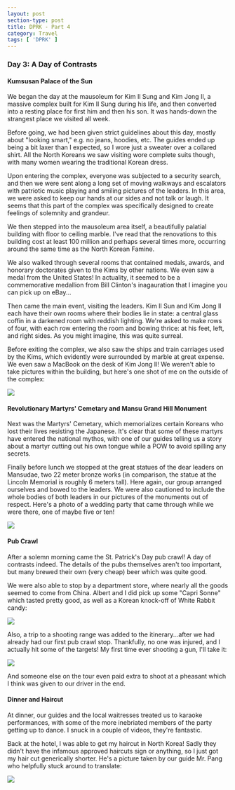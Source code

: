 ```yaml
---
layout: post
section-type: post
title: DPRK - Part 4
category: Travel
tags: [ 'DPRK' ]
---
```


### Day 3: A Day of Contrasts

#### Kumsusan Palace of the Sun

We began the day at the mausoleum for Kim Il Sung and Kim Jong Il, a massive
complex built for Kim Il Sung during his life, and then converted into a resting
place for first him and then his son. It was hands-down the strangest place
we visited all week.

Before going, we had been given strict guidelines about this day, mostly about
"looking smart," e.g. no jeans, hoodies, etc. The guides ended up being a bit laxer
than I expected, so I wore just a sweater over a collared shirt. All the North
Koreans we saw visiting wore complete suits though, with many women wearing the
traditional Korean dress. 

Upon entering the complex, everyone was subjected to a security search, and then
we were sent along a long set of moving walkways and escalators with patriotic
music playing and smiling pictures of the leaders. In this area, we were asked
to keep our hands at our sides and not talk or laugh. It seems that this part
of the complex was specifically designed to create feelings of solemnity and
grandeur.

We then stepped into the mausoleum area itself, a beautifully palatial building
with floor to ceiling marble. I've read that the renovations to this building
cost at least 100 million and perhaps several times more, occurring around the
same time as the North Korean Famine.

We also walked through several rooms that contained medals, awards, and honorary
doctorates given to the Kims by other nations. We even saw a medal from the
United States! In actuality, it seemed to be a commemorative medallion from
Bill Clinton's inagauration that I imagine you can pick up on eBay...

Then came the main event, visiting the leaders. Kim Il Sun and Kim Jong Il
each have their own rooms where their bodies lie in state: a central
glass coffin in a darkened room with reddish lighting. We're asked to make rows
of four, with each row entering the room and bowing thrice: at his feet, left, and
right sides. As you might imagine, this was quite surreal.

Before exiting the complex, we also saw the ships and train carriages used
by the Kims, which evidently were surrounded by marble at great expense.
We even saw a MacBook on the desk of Kim Jong Il! We weren't able to take
pictures within the building, but here's one shot of me on the outside of the
complex:

![](https://dl.dropboxusercontent.com/s/sdcefteq5kakrub/P3160150.JPG?dl=0)

#### Revolutionary Martyrs' Cemetary and Mansu Grand Hill Monument

Next was the Martyrs' Cemetary, which memorializes certain Koreans who lost
their lives resisting the Japanese. It's clear that some of these martyrs
have entered the national mythos, with one of our guides telling us a story
about a martyr cutting out his own tongue while a POW to avoid spilling
any secrets.

Finally before lunch we stopped at the great statues of the dear leaders
on Mansudae, two 22 meter bronze works (in comparison, the statue at the
Lincoln Memorial is roughly 6 meters tall). Here again, our group arranged
ourselves and bowed to the leaders. We were also cautioned to include
the whole bodies of both leaders in our pictures of the monuments out
of respect. Here's a photo of a wedding party that came through while
we were there, one of maybe five or ten!

![](https://dl.dropboxusercontent.com/s/lcomdn81dfk5nbm/IMG_20160316_234823.jpg?dl=0)

#### Pub Crawl

After a solemn morning came the St. Patrick's Day pub crawl! A day of contrasts
indeed. The details of the pubs themselves aren't too important, but many
brewed their own (very cheap) beer which was quite good.

We were also able to stop by a department store, where nearly all the goods
seemed to come from China. Albert and I did pick up some "Capri Sonne" which
tasted pretty good, as well as a Korean knock-off of White Rabbit candy:

![](https://dl.dropboxusercontent.com/s/suq30dxbrrjmiwn/IMG_20160317_025952.jpg?dl=0)

Also, a trip to a shooting range was added to the itinerary...after we had
already had our first pub crawl stop. Thankfully, no one was injured, and
I actually hit some of the targets! My first time ever shooting a gun, I'll
take it:

![](https://dl.dropboxusercontent.com/s/77njg847jgckvoi/P3170204.JPG?dl=0)

And someone else on the tour even paid extra to shoot at a pheasant which
I think was given to our driver in the end. 

#### Dinner and Haircut

At dinner, our guides and the local waitresses treated us to karaoke
performances, with some of the more inebriated members of the party
getting up to dance. I snuck in a couple of videos, they're fantastic.

Back at the hotel, I was able to get my haircut in North Korea! Sadly
they didn't have the infamous approved haircuts sign or anything, so I
just got my hair cut generically shorter. He's a picture taken by our guide
Mr. Pang who helpfully stuck around to translate:

![](https://dl.dropboxusercontent.com/s/d9qqem17jhouac7/P3170232.JPG?dl=0)